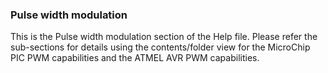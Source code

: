 <div class="section">

<div class="titlepage">

<div>

<div>

### <span id="pulse_width_modulation"></span>Pulse width modulation

</div>

</div>

</div>

This is the Pulse width modulation section of the Help file. Please
refer the sub-sections for details using the contents/folder view for
the MicroChip PIC PWM capabilities and the ATMEL AVR PWM capabilities.

</div>
